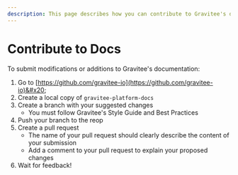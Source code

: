 ```yaml
---
description: This page describes how you can contribute to Gravitee's documentation
---
```


# Contribute to Docs

To submit modifications or additions to Gravitee's documentation:

1. Go to [https://github.com/gravitee-io](https://github.com/gravitee-io)&#x20;
2. Create a local copy of `gravitee-platform-docs`
3. Create a branch with your suggested changes
   * You must follow Gravitee's Style Guide and Best Practices
4. Push your branch to the reop
5. Create a pull request
   * The name of your pull request should clearly describe the content of your submission
   * Add a comment to your pull request to explain your proposed changes
6. Wait for feedback!

